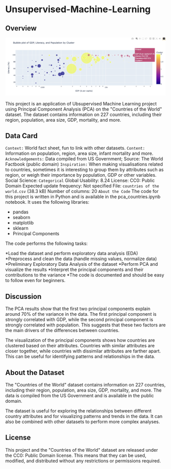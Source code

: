 # Unsupervised-Machine-Learning

## Overview

![alt text](https://github.com/yasmina-99/Unsupervised-Machine-Learning/blob/main/6FDBF20F-FB04-4035-B3CA-A4F50C905FF1_1_201_a.jpeg)

This project is an application of Ubsupervised Machine Learning project using Principal Component Analysis (PCA) on the "Countries of the World" dataset. The dataset contains information on 227 countries, including their region, population, area size, GDP, mortality, and more.

## Data Card
`Context:` World fact sheet, fun to link with other datasets.
`Content:` Information on population, region, area size, infant mortality and more.
`Acknowledgements:` Data compiled from US Government; Source: The World Factbook (public domain)
`Inspiration:` When making visualisations related to countries, sometimes it is interesting to group them by attributes such as region, or weigh their importance by population, GDP or other variables.
Social Science: `Categorical`
Global Usability: 8.24
License: CC0: Public Domain
Expected update frequency: Not specified
File: `countries of the world.csv` (38.3 kB)
Number of columns: 20
`About the Code`
The code for this project is written in Python and is available in the pca_countries.ipynb notebook. It uses the following libraries:

- pandas
- seaborn
- matplotlib
- sklearn
- Principal Components

The code performs the following tasks:

*Load the dataset and perform exploratory data analysis (EDA)
*Preprocess and clean the data (handle missing values, normalize data)
*Preliminary Exploratory Data Analysis of the dataset
*Perform PCA and visualize the results
*Interpret the principal components and their contributions to the variance
*The code is documented and should be easy to follow even for beginners.

## Discussion
The PCA results show that the first two principal components explain around 70% of the variance in the data. The first principal component is strongly correlated with GDP, while the second principal component is strongly correlated with population. This suggests that these two factors are the main drivers of the differences between countries.

The visualization of the principal components shows how countries are clustered based on their attributes. Countries with similar attributes are closer together, while countries with dissimilar attributes are farther apart. This can be useful for identifying patterns and relationships in the data.

## About the Dataset
The "Countries of the World" dataset contains information on 227 countries, including their region, population, area size, GDP, mortality, and more. The data is compiled from the US Government and is available in the public domain.

The dataset is useful for exploring the relationships between different country attributes and for visualizing patterns and trends in the data. It can also be combined with other datasets to perform more complex analyses.

## License
This project and the "Countries of the World" dataset are released under the CC0: Public Domain license. This means that they can be used, modified, and distributed without any restrictions or permissions required.



